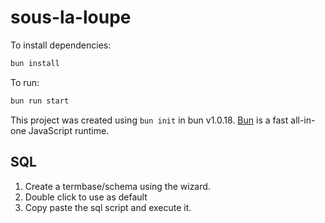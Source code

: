 # sous-la-loupe

To install dependencies:

```bash
bun install
```

To run:

```bash
bun run start
```

This project was created using `bun init` in bun v1.0.18. [Bun](https://bun.sh) is a fast all-in-one JavaScript runtime.


## SQL

1. Create a termbase/schema using the wizard.
2. Double click to use as default
3. Copy paste the sql script and execute it.
